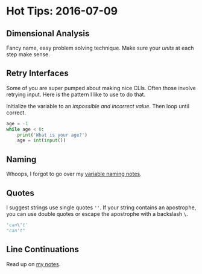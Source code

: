 # Hot Tips: 2016-07-09

## Dimensional Analysis

Fancy name, easy problem solving technique.
Make sure your _units_ at each step make sense.

## Retry Interfaces

Some of you are super pumped about making nice CLIs.
Often those involve retrying input.
Here is the pattern I like to use to do that.

Initialize the variable to an _impossible and incorrect value_.
Then loop until correct.

```py
age = -1
while age < 0:
    print('What is your age?')
    age = int(input())
```

## Naming

Whoops, I forgot to go over my [variable naming notes](/notes/naming-variables-basic.md).

## Quotes

I suggest strings use single quotes `''`.
If your string contains an apostrophe, you can use double quotes or escape the apostrophe with a backslash `\`.

```py
'can\'t'
"can't"
```

## Line Continuations

Read up on [my notes](/notes/py-continuations.md).
